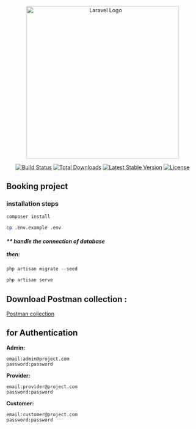 <p align="center"><a href="https://laravel.com" target="_blank"><img src="https://raw.githubusercontent.com/laravel/art/master/logo-lockup/5%20SVG/2%20CMYK/1%20Full%20Color/laravel-logolockup-cmyk-red.svg" width="400" alt="Laravel Logo"></a></p>

<p align="center">
<a href="https://github.com/laravel/framework/actions"><img src="https://github.com/laravel/framework/workflows/tests/badge.svg" alt="Build Status"></a>
<a href="https://packagist.org/packages/laravel/framework"><img src="https://img.shields.io/packagist/dt/laravel/framework" alt="Total Downloads"></a>
<a href="https://packagist.org/packages/laravel/framework"><img src="https://img.shields.io/packagist/v/laravel/framework" alt="Latest Stable Version"></a>
<a href="https://packagist.org/packages/laravel/framework"><img src="https://img.shields.io/packagist/l/laravel/framework" alt="License"></a>
</p>

## Booking project

### installation steps

```bash
composer install
```

```bash
cp .env.example .env
```

##### \*\* handle the connection of database <br></br> then:

```php
php artisan migrate --seed

php artisan serve
```

## Download Postman collection :

[Postman collection](https://lunar-space-177404.postman.co/workspace/Dulany~3539db2e-b47d-4ef9-87b1-6f81245e1d93/collection/10790147-355db57e-1c62-4552-99ab-d7db3c09199c?action=share&creator=10790147&active-environment=10790147-d0d4b12d-93eb-4505-a822-39f2ae7fcf5b)

## for Authentication

**Admin:**

```
email:admin@project.com
password:password
```

**Provider:**

```
email:provider@project.com
password:password
```

**Customer:**

```
email:customer@project.com
password:password
```
